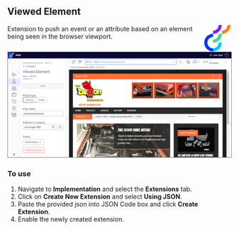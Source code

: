 ## Viewed Element

<img src="../img/opti_logo.png" align="right" alt="Optimizely" width="60" height="60" />

Extension to push an event or an attribute based on an element being seen in the browser viewport.

<p align="left">
  <img src="../img/viewed_element.png" alt="Visitor type segmentation" width="750" border="1" style="border: 1px solid grey;" />
</p>

### To use

1. Navigate to **Implementation** and select the **Extensions** tab.
2. Click on **Create New Extension** and select **Using JSON**.
3. Paste the provided json into JSON Code box and click **Create Extension**.
4. Enable the newly created extension.
